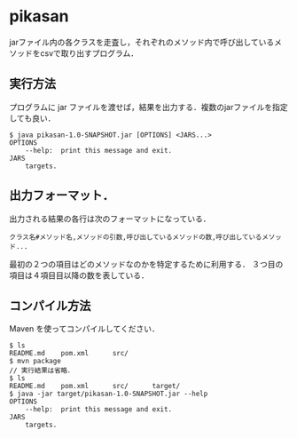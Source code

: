 # pikasan

jarファイル内の各クラスを走査し，それぞれのメソッド内で呼び出しているメソッドをcsvで取り出すプログラム．

## 実行方法

プログラムに jar ファイルを渡せば，結果を出力する．複数のjarファイルを指定しても良い．

```
$ java pikasan-1.0-SNAPSHOT.jar [OPTIONS] <JARS...>
OPTIONS
    --help:  print this message and exit.
JARS
    targets.
```

## 出力フォーマット．

出力される結果の各行は次のフォーマットになっている．

```
クラス名#メソッド名,メソッドの引数,呼び出しているメソッドの数,呼び出しているメソッド...
```

最初の２つの項目はどのメソッドなのかを特定するために利用する．
３つ目の項目は４項目目以降の数を表している．

## コンパイル方法

Maven を使ってコンパイルしてください．

```
$ ls
README.md    pom.xml      src/
$ mvn package
// 実行結果は省略．
$ ls
README.md    pom.xml      src/      target/
$ java -jar target/pikasan-1.0-SNAPSHOT.jar --help
OPTIONS
    --help:  print this message and exit.
JARS
    targets.
```

